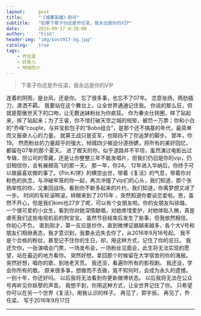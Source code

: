 ```yaml
---
layout:     post
title:      "《城寨英雄》剧评"
subtitle:   "如果下辈子你还是乔任梁，我永远是你的VIP"
date:       2016-09-17 8:38:00
author:     "Fish"
header-img: "img/post917-bg.jpg"
catalog:    true
tags:
    - 乔任梁
    - 好男儿
    - 倾城四少
---
```


> 下辈子你还是乔任梁，我永远是你的VIP

连着的阴雨，是台风，还是你。
忘了很多事，也忘不了07年。
恣意张扬，两肋插刀，潇洒不羁。
我要站在这个舞台上，让全世界通通记住我。
你说的那么狂，但就是那傲世天下的口吻，让无数迷妹粉丝为你疯狂。
你为秦炎仕转圈，摔了站起来，摔了站起来；为了王睿，你不惜打破天空之城的规矩，被罚一万票；你和小白的“乔峰”couple，与井宝和包子的“Bobo组合”，是那个还不搞基的年代，最简单而又振奋人心的力量。
就算王战只是亚军，也阻挡不了你追梦的脚步。
那年，你19。
然而粉丝的力量超乎的强大，倾城四少被迫分道扬镳，将所有的美好回忆，都留在07年的那个夏天。
进了橙天的你，似乎道路并不平坦，虽然演过电影出过专辑，但公司的雪藏，还是让你整整三年不能发唱片，但我们仍旧是你的vip，仍旧相信你，会有展翅高飞的那一天。
那一年，你24。
12年进入华纳后，你终于可以做最喜欢做的事了。《Pin.K/拼》的横空出世，带着《复活》的气息，带着你对粉色的执念，与冲破牢笼的你一起，再次冲撞了vip们的心头，我们知道，那个张扬率性的你，又重回战场。看到你不断多起来的片约，我们知道，你离梦想又进了一步。
时间的车轮滚啊滚，转眼来到了2015年 ，突然知道你要谈恋爱啦。恩，虽然不开心，但是我们kimi也27岁了呢，可以有个女朋友啦。你的女朋友叫徐璐，一个很可爱的小女生，看到你对她深情献唱，对她疼惜爱护，对她体贴入微，真是虐死我们这些电视机前的狗宝宝。
虽然节目结束后发生了些事，但我依然相信，你初心不负。
直到刚才，第一反应是炒作，直到微博证据越来越多，各个大V号和朋友们相继表态，我才意识到，我要永远失去你了，从2016年9月16号起。
我不是个合格的粉丝，甚至记不住你的生日，却，用这种方式，记住了你的忌日。
我还欠你，一张演唱会门票，一场发布会，一场粉丝见面会，此生将无法实现的愿望，站在最近的地方看你。
突然好想，拿回那个时候留在大学宿舍的你的海报。
突然好想，唱你的歌，到地老天荒。
我还没，看遍你所有的影视剧。
我还没，学会你所有的歌。
原来很多事，想做而不去做，竟不知何时，会成为永久的遗憾。
一别十年，你还好吗。
以后我将无法看到你更新微博状态。
以后我将无法在公众号再听见你妖孽的声音。
我想不到，你用这种方式，让全世界记住了你。
只希望你可以在另一个世界《复活》，用我认识的样子。
再见了，郭宇辰。
再见了，乔任梁。
写于2016年9月17日

---


